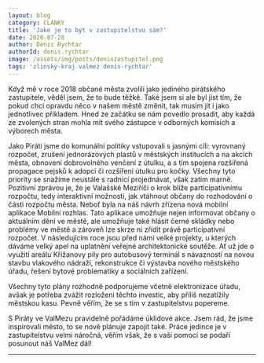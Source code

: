 ```yaml
---
layout: blog
category: CLANKY
title: 'Jaké je to být v zastupitelstvu sám?'
date: 2020-07-28
author: Denis Rychtar
authorId: denis.rychtar
image: /assets/img/posts/deniszastupitel.png
tags: 'zlinsky-kraj valmez denis-rychtar'
---
```


Když mě v roce 2018 občané města zvolili jako jediného pirátského zastupitele, věděl jsem, že to bude těžké. Také jsem si ale byl jist tím, že pokud chci opravdu něco v našem městě změnit, tak musím jít i jako jednotlivec příkladem. Hned ze začátku se nám povedlo prosadit, aby každá ze zvolených stran mohla mít svého zástupce v odborných komisích a výborech města.

Jako Piráti jsme do komunální politiky vstupovali s jasnými cíli: vyrovnaný rozpočet, zrušení jednorázových plastů v městských institucích a na akcích města, obnovení dobrovolného venčení z útulku, a s tím spojena rozšířená propagace pejsků k adopci či rozšíření útulku pro kočky. Všechny tyto priority se snažíme neustále s radnicí projednávat, však zatím marně. Pozitivní zprávou je, že je Valašské Meziříčí o krok blíže participativnímu rozpočtu, tedy interaktivní možnosti, jak vtáhnout občany do rozhodování o části rozpočtu města. Neboť byla na náš návrh zřízena nová mobilní aplikace Mobilní rozhlas. Tato aplikace umožňuje nejen informovat občany o aktuálním dění ve městě, ale umožňuje také hlásit černé skládky nebo problémy ve městě a zároveň lze skrze ni zřídit právě participativní rozpočet. V následujícím roce jsou před námi velké projekty, u kterých dáváme velký apel na uplatnění veřejné architektonické soutěže. Ať už jde o využití areálu Křižanovy pily pro autobusový terminál s návazností na novou stavbu vlakového nádraží, rekonstrukce či výstavba nového městského úřadu, řešení bytové problematiky a sociálních zařízení.

Všechny tyto plány rozhodně podporujeme včetně elektronizace úřadu, avšak je potřeba zvážit rozložení těchto investic, aby příliš nezatížily městskou kasu. Pevně věřím, že se s tím v zastupitelstvu popereme.

S Piráty ve ValMezu pravidelně pořádáme úklidové akce. Jsem rád, že jsme inspirovali město, to se nově plánuje zapojit také. Práce jedince je v zastupitelstvu velmi náročná, věřím však, že s vaší pomocí se podaří posunout náš ValMez dál!
 
---
